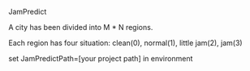 JamPredict

A city has been divided into M * N regions.

Each region has four situation: clean(0), normal(1), little jam(2), jam(3)

set JamPredictPath=[your project path] in environment